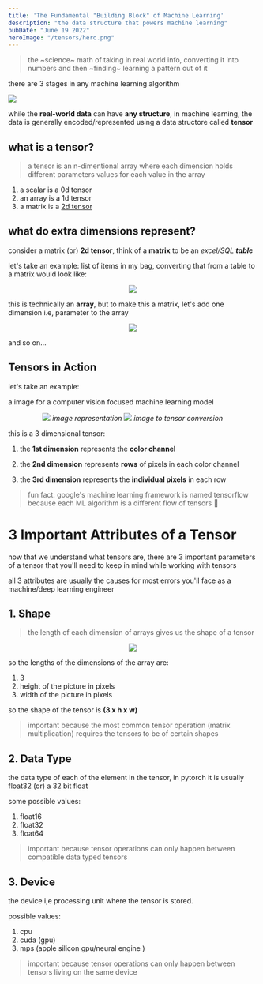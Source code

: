 ```yaml
---
title: 'The Fundamental "Building Block" of Machine Learning'
description: "the data structure that powers machine learning"
pubDate: "June 19 2022"
heroImage: "/tensors/hero.png"
---
```


> the ~science~ math of taking in real world info, converting it into numbers and then ~finding~ learning a pattern out of it

there are 3 stages in any machine learning algorithm

<centre>

![](/tensors/3-steps.png)

</centre>

while the **real-world data** can have **any structure**,
in machine learning, the data is generally encoded/represented using a data structore called **tensor**

## what is a tensor?

> a tensor is an n-dimentional array where each dimension holds different parameters values for each value in the array

1. a scalar is a 0d tensor
2. an array is a 1d tensor
3. a matrix is a [2d tensor](https://ziro2mach.com/blog/matrix-multiplication)

## what do extra dimensions represent?

consider a matrix (or) **2d tensor**, think of a **matrix** to be an _excel/SQL **table**_

let's take an example:
list of items in my bag,
converting that from a table to a matrix would look like:

<center>

![](/matrix-multiplication/table-1d.png)

</center>

this is technically an **array**, but to make this a matrix, let's add one dimension i.e, parameter to the array

<center>

![](/matrix-multiplication/table-2d.png)

</center>

and so on...

## Tensors in Action

let's take an example:

a image for a computer vision focused machine learning model

<center>

![](/data-pre-processing/image2layers.png)
_image representation_
![](/tensors/img2tensor.png)
_image to tensor conversion_

</center>

this is a 3 dimensional tensor:

1. the **1st dimension** represents the **color channel**

2. the **2nd dimension** represents **rows** of pixels in each color channel

3. the **3rd dimension** represents the **individual pixels** in each row

> fun fact: google's machine learning framework is named tensorflow because each ML algorithm is a different flow of tensors 🤪

# 3 Important Attributes of a Tensor

now that we understand what tensors are, there are 3 important parameters of a tensor that you'll need to keep in mind while working with tensors

all 3 attributes are usually the causes for most errors you'll face as a machine/deep learning engineer

## 1. Shape

> the length of each dimension of arrays gives us the shape of a tensor

<center>

![](/tensors/ndim1.png)

</center>

so the lengths of the dimensions of the array are:

1. 3
2. height of the picture in pixels
3. width of the picture in pixels

so the shape of the tensor is **(3 x h x w)**

> important because the most common tensor operation (matrix multiplication) requires the tensors to be of certain shapes

## 2. Data Type

the data type of each of the element in the tensor, in pytorch it is usually float32 (or) a 32 bit float

some possible values:

1. float16
2. float32
3. float64

> important because tensor operations can only happen between compatible data typed tensors

## 3. Device

the device i,e processing unit where the tensor is stored.

possible values:

1. cpu
2. cuda (gpu)
3. mps (apple silicon gpu/neural engine )

> important because tensor operations can only happen between tensors living on the same device
